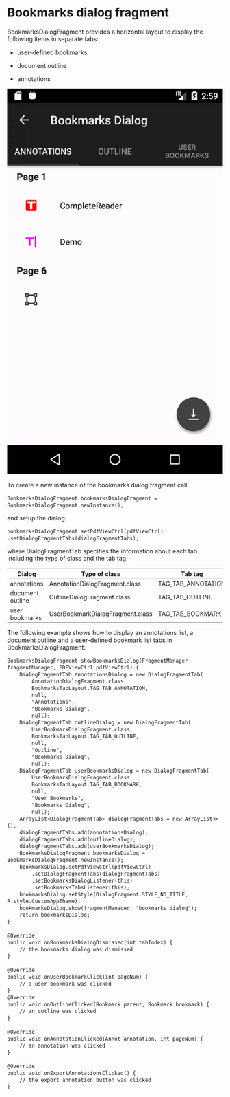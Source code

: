 # Bookmarks dialog fragment

BookmarksDialogFragment provides a horizontal layout to display the following items in separate tabs:

   * user-defined bookmarks

   * document outline

   * annotations

![](https://raw.githubusercontent.com/sgong-pdftron/stranger-docs/master/android/guides/dialog/gif/bookmarks.gif "Bookmarks dialog fragment")

To create a new instance of the bookmarks dialog fragment call
```android
BookmarksDialogFragment bookmarksDialogFragment = BookmarksDialogFragment.newInstance();
```
and setup the dialog:
```android
bookmarksDialogFragment.setPdfViewCtrl(pdfViewCtrl)
.setDialogFragmentTabs(dialogFragmentTabs);
```
where DialogFragmentTab specifies the information about each tab including the type of class and the tab tag.


| Dialog           | Type of class                    | Tab tag            |
|------------------|----------------------------------|--------------------|
| annotations      | AnnotationDialogFragment.class   | TAG_TAB_ANNOTATION |
| document outline | OutlineDialogFragment.class      | TAG_TAB_OUTLINE    |
| user bookmarks   | UserBookmarkDialogFragment.class | TAG_TAB_BOOKMARK   |

The following example shows how to display an annotations list, a document outline and a user-defined bookmark list tabs in BookmarksDialogFragment:

```android
BookmarksDialogFragment showBookmarksDialog(FragmentManager fragmentManager, PDFViewCtrl pdfViewCtrl) {
    DialogFragmentTab annotationsDialog = new DialogFragmentTab(
        AnnotationDialogFragment.class,
        BookmarksTabLayout.TAG_TAB_ANNOTATION,
        null,
        "Annotations",
        "Bookmarks Dialog",
        null);
    DialogFragmentTab outlineDialog = new DialogFragmentTab(
        UserBookmarkDialogFragment.class,
        BookmarksTabLayout.TAG_TAB_OUTLINE,
        null,
        "Outline",
        "Bookmarks Dialog",
        null);
    DialogFragmentTab userBookmarksDialog = new DialogFragmentTab(
        UserBookmarkDialogFragment.class,
        BookmarksTabLayout.TAG_TAB_BOOKMARK,
        null,
        "User Bookmarks",
        "Bookmarks Dialog",
        null);
    ArrayList<DialogFragmentTab> dialogFragmentTabs = new ArrayList<>();
    dialogFragmentTabs.add(annotationsDialog);
    dialogFragmentTabs.add(outlineDialog);
    dialogFragmentTabs.add(userBookmarksDialog);
    BookmarksDialogFragment bookmarksDialog = BookmarksDialogFragment.newInstance();
    bookmarksDialog.setPdfViewCtrl(pdfViewCtrl)
        .setDialogFragmentTabs(dialogFragmentTabs)
        .setBookmarksDialogListener(this)
        .setBookmarksTabsListener(this);
    bookmarksDialog.setStyle(DialogFragment.STYLE_NO_TITLE, R.style.CustomAppTheme);
    bookmarksDialog.show(fragmentManager, "bookmarks_dialog");
    return bookmarksDialog;
}

@Override
public void onBookmarksDialogDismissed(int tabIndex) {
    // the bookmarks dialog was dismissed
}

@Override
public void onUserBookmarkClick(int pageNum) {
    // a user bookmark was clicked
}
@Override
public void onOutlineClicked(Bookmark parent, Bookmark bookmark) {
    // an outline was clicked
}

@Override
public void onAnnotationClicked(Annot annotation, int pageNum) {
    // an annotation was clicked
}

@Override
public void onExportAnnotationsClicked() {
    // the export annotation button was clicked
}
```
